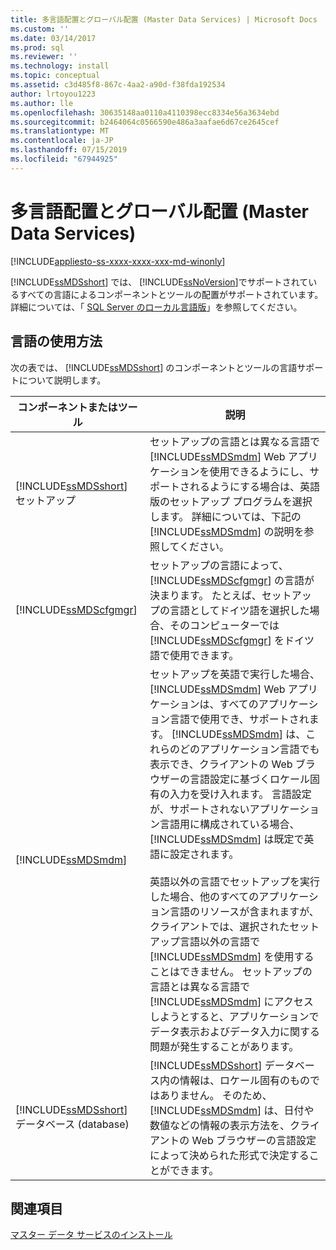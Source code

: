 ```yaml
---
title: 多言語配置とグローバル配置 (Master Data Services) | Microsoft Docs
ms.custom: ''
ms.date: 03/14/2017
ms.prod: sql
ms.reviewer: ''
ms.technology: install
ms.topic: conceptual
ms.assetid: c3d485f8-867c-4aa2-a90d-f38fda192534
author: lrtoyou1223
ms.author: lle
ms.openlocfilehash: 30635148aa0110a4110398ecc8334e56a3634ebd
ms.sourcegitcommit: b2464064c0566590e486a3aafae6d67ce2645cef
ms.translationtype: MT
ms.contentlocale: ja-JP
ms.lasthandoff: 07/15/2019
ms.locfileid: "67944925"
---
```

# <a name="multi-lingual-and-global-deployments-master-data-services"></a>多言語配置とグローバル配置 (Master Data Services)

[!INCLUDE[appliesto-ss-xxxx-xxxx-xxx-md-winonly](../../includes/appliesto-ss-xxxx-xxxx-xxx-md-winonly.md)]

  [!INCLUDE[ssMDSshort](../../includes/ssmdsshort-md.md)] では、 [!INCLUDE[ssNoVersion](../../includes/ssnoversion-md.md)]でサポートされているすべての言語によるコンポーネントとツールの配置がサポートされています。 詳細については、「 [SQL Server のローカル言語版](../../sql-server/install/local-language-versions-in-sql-server.md)」を参照してください。  
  
## <a name="how-languages-are-used"></a>言語の使用方法  
 次の表では、 [!INCLUDE[ssMDSshort](../../includes/ssmdsshort-md.md)] のコンポーネントとツールの言語サポートについて説明します。  
  
|コンポーネントまたはツール|説明|  
|-----------------------|-----------------|  
|[!INCLUDE[ssMDSshort](../../includes/ssmdsshort-md.md)] セットアップ|セットアップの言語とは異なる言語で [!INCLUDE[ssMDSmdm](../../includes/ssmdsmdm-md.md)] Web アプリケーションを使用できるようにし、サポートされるようにする場合は、英語版のセットアップ プログラムを選択します。 詳細については、下記の [!INCLUDE[ssMDSmdm](../../includes/ssmdsmdm-md.md)] の説明を参照してください。|  
|[!INCLUDE[ssMDScfgmgr](../../includes/ssmdscfgmgr-md.md)]|セットアップの言語によって、 [!INCLUDE[ssMDScfgmgr](../../includes/ssmdscfgmgr-md.md)] の言語が決まります。 たとえば、セットアップの言語としてドイツ語を選択した場合、そのコンピューターでは [!INCLUDE[ssMDScfgmgr](../../includes/ssmdscfgmgr-md.md)] をドイツ語で使用できます。|  
|[!INCLUDE[ssMDSmdm](../../includes/ssmdsmdm-md.md)]|セットアップを英語で実行した場合、 [!INCLUDE[ssMDSmdm](../../includes/ssmdsmdm-md.md)] Web アプリケーションは、すべてのアプリケーション言語で使用でき、サポートされます。 [!INCLUDE[ssMDSmdm](../../includes/ssmdsmdm-md.md)] は、これらのどのアプリケーション言語でも表示でき、クライアントの Web ブラウザーの言語設定に基づくロケール固有の入力を受け入れます。 言語設定が、サポートされないアプリケーション言語用に構成されている場合、 [!INCLUDE[ssMDSmdm](../../includes/ssmdsmdm-md.md)] は既定で英語に設定されます。<br /><br /> 英語以外の言語でセットアップを実行した場合、他のすべてのアプリケーション言語のリソースが含まれますが、クライアントでは、選択されたセットアップ言語以外の言語で [!INCLUDE[ssMDSmdm](../../includes/ssmdsmdm-md.md)] を使用することはできません。 セットアップの言語とは異なる言語で [!INCLUDE[ssMDSmdm](../../includes/ssmdsmdm-md.md)] にアクセスしようとすると、アプリケーションでデータ表示およびデータ入力に関する問題が発生することがあります。|  
|[!INCLUDE[ssMDSshort](../../includes/ssmdsshort-md.md)] データベース (database)|[!INCLUDE[ssMDSshort](../../includes/ssmdsshort-md.md)] データベース内の情報は、ロケール固有のものではありません。 そのため、 [!INCLUDE[ssMDSmdm](../../includes/ssmdsmdm-md.md)] は、日付や数値などの情報の表示方法を、クライアントの Web ブラウザーの言語設定によって決められた形式で決定することができます。|  
  
## <a name="see-also"></a>関連項目  
 [マスター データ サービスのインストール](../../master-data-services/install-windows/install-master-data-services.md)  
  
  
